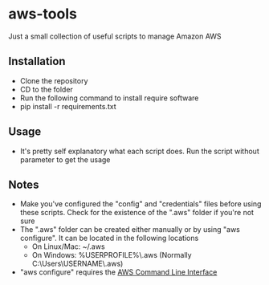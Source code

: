# aws-tools
Just a small collection of useful scripts to manage Amazon AWS

## Installation
* Clone the repository
* CD to the folder
* Run the following command to install require software
 * pip install -r requirements.txt

## Usage
* It's pretty self explanatory what each script does. Run the script without parameter to get the usage

## Notes
* Make you've configured the "config" and "credentials" files before using these scripts. Check for the existence of the ".aws" folder if you're not sure
* The ".aws" folder can be created either manually or by using "aws configure". It can be located in the following locations
  * On Linux/Mac: ~/.aws
  * On Windows: %USERPROFILE%\\.aws (Normally C:\\Users\\USERNAME\\.aws)
* "aws configure" requires the [AWS Command Line Interface](https://aws.amazon.com/cli)
